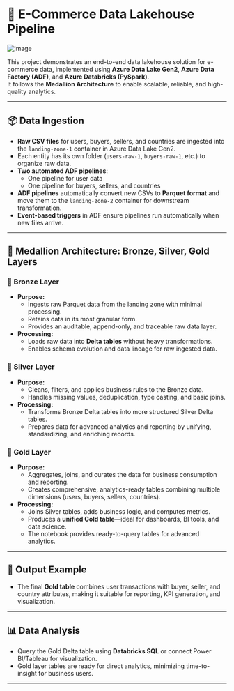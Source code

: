 # 🛒 E-Commerce Data Lakehouse Pipeline

![image](https://github.com/user-attachments/assets/c7d05302-cbc1-41ca-b112-6a040489dceb)

This project demonstrates an end-to-end data lakehouse solution for e-commerce data, implemented using **Azure Data Lake Gen2**, **Azure Data Factory (ADF)**, and **Azure Databricks (PySpark)**.  
It follows the **Medallion Architecture** to enable scalable, reliable, and high-quality analytics.

---

## 📦 Data Ingestion

- **Raw CSV files** for users, buyers, sellers, and countries are ingested into the `landing-zone-1` container in Azure Data Lake Gen2.
- Each entity has its own folder (`users-raw-1`, `buyers-raw-1`, etc.) to organize raw data.
- **Two automated ADF pipelines**:
  - One pipeline for user data
  - One pipeline for buyers, sellers, and countries
- **ADF pipelines** automatically convert new CSVs to **Parquet format** and move them to the `landing-zone-2` container for downstream transformation.
- **Event-based triggers** in ADF ensure pipelines run automatically when new files arrive.

---

## 🔄 Medallion Architecture: Bronze, Silver, Gold Layers

### 🥉 Bronze Layer
- **Purpose:**  
  - Ingests raw Parquet data from the landing zone with minimal processing.
  - Retains data in its most granular form.
  - Provides an auditable, append-only, and traceable raw data layer.
- **Processing:**  
  - Loads raw data into **Delta tables** without heavy transformations.
  - Enables schema evolution and data lineage for raw ingested data.

### 🥈 Silver Layer
- **Purpose:**  
  - Cleans, filters, and applies business rules to the Bronze data.
  - Handles missing values, deduplication, type casting, and basic joins.
- **Processing:**  
  - Transforms Bronze Delta tables into more structured Silver Delta tables.
  - Prepares data for advanced analytics and reporting by unifying, standardizing, and enriching records.

### 🥇 Gold Layer
- **Purpose:**  
  - Aggregates, joins, and curates the data for business consumption and reporting.
  - Creates comprehensive, analytics-ready tables combining multiple dimensions (users, buyers, sellers, countries).
- **Processing:**  
  - Joins Silver tables, adds business logic, and computes metrics.
  - Produces a **unified Gold table**—ideal for dashboards, BI tools, and data science.
  - The notebook provides ready-to-query tables for advanced analytics.

---

## 📑 Output Example

- The final **Gold table** combines user transactions with buyer, seller, and country attributes, making it suitable for reporting, KPI generation, and visualization.

---

## 📊 Data Analysis

- Query the Gold Delta table using **Databricks SQL** or connect Power BI/Tableau for visualization.
- Gold layer tables are ready for direct analytics, minimizing time-to-insight for business users.

---


